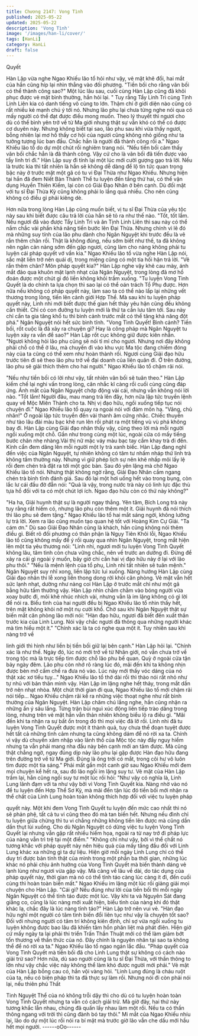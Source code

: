 ```yaml
---
title: Chương 2147: Vong Tình
published: 2025-05-22
updated: 2025-05-22
description: 'Vong Tình'
image: '/images/han-li/cover/'
tags: [HanLi]
category: HanLi
draft: false
---
```


Quyết

Hàn Lập vừa nghe Ngao Khiếu lão tổ hỏi như vậy, vẻ mặt khẽ đổi,
hai mắt của hắn cũng híp lại nhìn thẳng vào đối phương.
"Tiền bối cho rằng vãn bối có thể thành công sao?" Một lúc lâu
sau, cuối cùng Hàn Lập cũng đã khôi phục được vẻ mặt bình
thường, hắn hỏi lại.
" Tuy rằng Tẩy Linh Trì cùng Tịnh Linh Liên kia có danh tiếng vô
cùng to lớn. Thậm chí ở giới diện nào cũng có rất nhiều kẻ mạnh
chú ý tới nó. Nhưng lão phu lại chưa từng nghe nói qua có mấy
người có thể đạt được điều mong muốn. Theo lý thuyết thì ngươi
cho dù có thể bình yên trở về từ Ma giới nhưng thật sự vẫn khó có
thể có được cơ duyên này. Nhưng không biết tại sao, lão phu sau
khi vừa thấy ngươi, bỗng nhiên lại mơ hồ thấy cơ hội của ngươi
cũng không nhỏ giống như ta tưởng tượng lúc ban đầu. Chắc hẳn
là người đã thành công rồi a." Ngao Khiếu lão tổ do dự một chút
rồi nghiêm trang nói.
"Nếu tiền bối cảm thấy vãn bối chắc hẳn là đã thành công. Vậy cứ
cho là vãn bối đã tiến được vào tẩy linh trì đi." Hàn Lập suy đi tính
lại một lúc mới cười gượng gạo trả lời.
Nếu là trước kia thì tất nhiên là hắn sẽ không dễ dàng để lộ tin
tức quan trọng bậc này ở trước mặt một gã có tu vi Đại Thừa như
Ngao Khiếu.
Nhưng hiện tại hắn đã đem Niết Bàn Thánh Thể tu luyện đến tầng
thứ hai, có thể vận dụng Huyền Thiên Kiếm, lại còn có Giải Đạo
Nhân ở bên cạnh. Dù đối mặt với tu sĩ Đại Thừa Kỳ cũng không
phải lo lắng quá nhiều. Cho nên cũng không có điều gì phải kiêng
dè.

Hơn nữa trong lòng Hàn Lập cũng muốn biết, vị tu sĩ Đại Thừa
của yêu tộc này sau khi biết được câu trả lời của hắn sẽ tỏ ra như
thế nào.
"Tốt, tốt lắm. Nếu ngươi đã vào được Tẩy Linh Trì và ăn Tịnh Linh
Liên thì sau này có thể nắm chắc vài phần khả năng tiến bước lên
Đại Thừa. Nhưng chính vì lẽ đó mà những suy tính của lão phu
dành cho Ngân Nguyệt khi trước đều là vẽ rắn thêm chân rồi. Thật
là không đúng, nếu sớm biết như thế, ta đã không nên ngăn cản
nàng sớm đến gặp ngươi, cũng làm cho nàng không phải tu luyện
cái pháp quyết vớ vẩn kia." Ngao Khiếu lão tổ vừa nghe Hàn Lập
nói, sắc mặt liền trở nên quái dị, trong miệng cũng có một tia hối
hận trả lời.
"Vẽ rắn thêm chân? Môn pháp quyết kia?"
Hàn Lập nghe vậy khẽ cau mày, ánh mắt đảo qua khuôn mặt lạnh
nhạt của Ngân Nguyệt, trong lòng đã mơ hồ đoán được một chút
gì đó liền không khỏi trầm xuống.
"Tu luyện Vong Tình Quyết là do chính ta lựa chọn thì sao lại có
thể oán trách Tổ Phụ được. Hơn nữa nếu không có pháp quyết
này, làm sao ta có thể nào lấp lại những vết thương trong lòng,
tiến lên cảnh giới Hợp Thể. Mà sau khi tu luyện pháp quyết này,
Linh nhi mới biết được thế gian hết thảy yêu hận cũng đều không
cần thiết. Chỉ có con đường tu luyện mới là thứ ta cần lưu tâm tới.
Sau này chỉ cần ta gia tăng khổ tu thì bình cảnh trước mắt có thể
tăng khả năng đột phá." Ngân Nguyệt nói hết sức bình tĩnh.
"Vong Tình Quyết! Bình cảnh? Tiền bối, rốt cuộc là đã xảy ra
chuyện gì? Hay là công pháp mà Ngân Nguyệt tu luyện xảy ra
vấn đề sao?" Hàn Lập rốt cục không giữ được kiên nhẫn.
"Ngươi không hỏi lão phu cũng sẽ nói tỉ mỉ cho ngươi. Nhưng nơi
đây không phải chỗ có thể ở lâu, mà chuyến đi vào khu vực Ma
tộc đang chiếm đóng này của ta cũng có thể xem như hoàn thành
rồi. Ngươi cùng Giải đạo hữu trước tiên đi sẽ theo lão phu trở về
đại doanh của liên quân đi. Ở trên đường, lão phu sẽ giải thích
thêm cho hai người." Ngao Khiếu lão tổ chậm rãi nói.

"Nếu như tiền bối có lời như vậy, tất nhiên vãn bối sẽ tuân theo."
Hàn Lập kiềm chế lại nghi vấn trong lòng, cân nhắc kĩ càng rồi
cuối cùng cũng đáp ứng.
Ánh mắt của Ngân Nguyệt chớp động vài cái, nhưng vẫn không
nói lời nào.
"Tốt lắm! Người đâu, mau mang trà lên đây, hơn nữa lập tức
truyền lệnh quay về Mộc Miên Thành cho ta. Nhị vị đạo hữu, ngồi
xuống tiếp tục nói chuyện đi." Ngao Khiếu lão tổ quay ra ngoài nói
với đám môn hạ.
"Vâng, chủ nhân!"
Ở ngoài lập tức truyền đến vài thanh âm cứng nhắc. Chiếc thuyền
như tào lâu đài màu bạc khẽ run lên rồi phát ra một tiếng vù vù
phá không bay đi.
Hàn Lập cùng Giải đạo nhân thấy vậy, cũng theo lời mà mỗi
người ngồi xuống một chỗ.
Gần như trong cùng một lúc, ngoài cửa có mấy tiếng bước chân
nhẹ nhàng.Vài thị nữ mặc váy màu bạc tay cầm khay trà đi đến.
Kính cẩn đem dâng lên mỗi người một ly trà xanh biếc.
Hàn Lập đang nghĩ đến việc của Ngân Nguyệt, tự nhiên không có
tâm tư nhấm nháp thứ linh trà không tầm thường này.
Nhưng vì giữ phép lịch sự nên khẽ nhấp môi lấy lệ rồi đem chén
trà đặt ra tới một góc bàn. Sau đó yên lặng mà chờ Ngao Khiếu
lão tổ nói.
Nhưng thật không ngờ rằng, Giải Đạo Nhân cầm ngang chén trà
bình tĩnh đánh giá. Sau đó lại một hơi uống hết vào trong bụng,
còn lắc lư cái đầu đờ đẫn nói:
"Quả là vậy, trong nước trà này có linh lực đặc thù tựa hồ đối với
ta có một chút lợi ích. Ngao đạo hữu còn có thứ này không?"

"Ha ha, Giải huynh thật sự là người ngay thẳng. Yên tâm, Bích
Long trà này tuy rằng rất hiếm có, nhưng lão phu còn thêm một ít.
Giải huynh đã nói thích thì lão phu sẽ đem tặng." Ngao Khiếu lão
tổ hai mắt sáng ngời, không lưỡng lự trả lời.
Xem ra lão cũng muốn tạo quan hệ tốt với Hoàng Kim Cự Giải.
"Ta cám ơn." Dù sao Giải Đạo Nhân cũng là khách, hắn cũng
không nói thêm điều gì.
Biết rõ đối phương có thân phận là Ngụy Tiên Khôi lỗi, Ngao
Khiếu lão tổ cũng không mấy để ý rồi quay qua nhìn Ngân
Nguyệt, trong mắt hiện lên một tia yêu thương nói:
"Linh nhi, ngươi mới tu luyện Vong Tình Quyết không lâu, tâm tình
còn chưa vững chắc, nên về trước an dưỡng đi. Đừng để xảy ra
cái gì ngoài ý muốn, bây giờ chi cần hai vị đạo hữu này ở lại với
lão phu thôi."
"Nếu là mệnh lệnh của tổ phụ, Linh nhi tất nhiên sẽ tuân mệnh."
Ngân Nguyệt suy nhĩ xong, liền lập tức lui xuống.
Nàng hướng Hàn Lập cùng Giải đạo nhân thi lễ xong liền thong
dong rời khỏi căn phòng. Vẻ mặt vẫn hết sức lạnh nhạt, dường
như nàng coi Hàn Lập ở trước mắt chỉ như một gã bằng hữu tầm
thường vậy.
Hàn Lập nhìn chằm chằm vào bóng người vừa xoay bước đi, môi
khẽ nhúc nhích vài, nhưng vẫn là im lặng không có gì lời để nói
ra.
Biểu tình của hai người đều bị Ngao Khiếu lão tổ nhìn thấy hết,
trên mặt không khỏi nở một nụ cười khổ. Chờ sau khi Ngân
Nguyệt thật sự biến mất căn phòng lão mới nói:
"Hàn đạo hữu, ngươi đã biết đến xuất thân trước kia của Linh
Lung. Nói vậy chắc ngươi đã thông qua những người khác mà tìm
hiểu một ít."
"Chính xác là ta có nghe qua một ít. Tuy nhiên sau khi nàng trở về

linh giới thì hình như liền bị tiền bối giữ lại bên cạnh." Hàn Lập hỏi
lại.
"Chính xác là như thế. Ngày đó, lúc nó mới trở về từ Nhân giới, nó
vẫn chưa trở về trong tộc mà là trực tiếp tìm được chỗ lão phu bế
quan. Quỳ ở ngoài cửa tận bảy ngày đêm. Lão phu còn nhớ rõ
ràng lúc đó, mãi đến khi ta không nhịn được bèn mở cấm chế ra
đưa nó vào. Lúc này mới thấy vóc dáng của nó thật xác xơ tiều
tụy..." Ngao Khiếu lão tổ thở dài rồi thì thào nói rất nhỏ như tự nhủ
với bản thân mình vậy.
Hàn Lập im lặng nghe hết thảy, trong mắt dần trở nên nhạt nhòa.
Một chút thời gian đi qua, Ngao Khiếu lão tổ mới chậm rãi nói
tiếp…
Ngao Khiếu chậm rãi kể ra những việc thoạt nghe như rất bình
thường của Ngân Nguyệt. Hàn Lập chăm chú lắng nghe, hắn
cũng nhận ra những ẩn ý sâu lắng. Từng trận bùi nguì xúc động
liên tiếp trào dâng trong lòng, nhưng trên vẻ mặt hắn vẫn thản
nhiên không biểu lộ ra điều gì.
"Mãi đến khi ta nhận ra sự bất ổn trong đó thì mọi việc đã lỡ rồi.
Linh nhi đã tu luyện Vong Tình Quyết được một ít thành quả, tuy
chưa thể đoạn tuyệt được hết tất cả những tình cảm nhưng ta
cũng không dám để nó rời xa ta. Chính vì vậy dù chuyến xâm
nhập vào lãnh thổ của Mộc tộc này đầy nguy hiểm nhưng ta vẫn
phải mang nha đầu này bên cạnh mới an tâm được. Mà cũng thật
chẳng ngờ, ngay đúng dịp này lão phu lại gặp được Hàn đạo hữu
đang trên đường trở về từ Ma giới. Đúng là ông trời có mắt, trong
cõi hư vô luôn tìm được một tia sáng." Phải mất gần một canh giờ
sau Ngao Khiếu mới đem mọi chuyện kể hết ra, sau đó lão ngồi
im lặng suy tư.
Vẻ mặt của Hàn Lập trầm lại, hắn cũng ngồi suy tư một lúc rồi hỏi:
"Như vậy có nghĩa là, Linh Lung lãnh đạm với ta như vậy bởi vì
Vong Tình Quyết kia. Nàng nhờ vào nó để tu luyện đến Hợp Thể
Sơ Kỳ, mà mãi đến tận lúc đó tiền bối mới nhận ra thể chất của
Linh Lung hoàn toàn không thích hợp đối với việc tu luyện pháp

quyết này. Một khi đem Vong Tình Quyết tu luyện đến mức cao
nhất thì nó sẽ phản phệ, tất cả tu vi cũng theo đó mà tan biến hết.
Nhưng nếu đình chỉ tu luyện giữa chừng thì tu vi chẳng những
không tiến lên được mà cũng dần dần thụt lùi xuống. Cho dù
Ngân Nguyệt có dừng việc tu luyện Vong Tình Quyết lại nhưng
vẫn gặp rất nhiều hiểm họa, ngoài ra từ nay trở đi pháp lực của
nàng vẫn trì trệ tại một điểm."
"Không chỉ như vậy, bởi vì thể chất nó tương khắc với pháp quyết
này nên hiệu quả của mấy tầng đầu đối với Linh Lung khác xa
những gì ta dự liệu. Hiện giờ mỗi ngày Linh Lung chỉ có thể duy trì
được bản tính thật của mình trong một phần ba thời gian, những
lúc khác nó phải chịu ảnh hưởng của Vong Tình Quyết mà biến
thành dáng vẻ lạnh lùng như ngươi vừa gặp vậy. Mà càng về lâu
về dài, do tác dụng của pháp quyết này, thời gian mà nó có thể
tỉnh táo càng lúc càng ít đi, đến cuối cùng thì hoàn toàn biến mất."
Ngao Khiếu im lặng một lúc rồi giảng giải mọi chuyện cho Hàn
Lập.
"Cái gì? Nếu đúng như lời của tiền bối thì mỗi ngày Ngân Nguyệt
có thể tỉnh táo được một lúc. Vậy khi ta và Nguyên Sát đang giằng
co, cũng là lúc nàng mới xuất hiện, biểu tình của nàng khi đó thật
khác lạ, chắc đây là lúc nàng tỉnh táo?" Hàn Lập trở nên vui vẻ.
"Hàn đạo hữu nghĩ một người có tâm tình biến đổi liên tục như
vậy là chuyện tốt sao? Đối với nhưng người có tâm trí không kiên
định, chỉ sợ vừa ngồi xuống tu luyện không được bao lâu đã khiến
tâm hồn phân liệt mà phát điên. Hiện giờ cứ mấy ngày ta lại phải
thi triển Trấn Thần Thuật mới có thể làm giảm bớt tổn thương về
thần thức của nó. Đây chính là nguyên nhân tại sao ta không thể
để nó rời xa ta." Ngao Khiếu lão tổ ngao ngán lắc đầu.
"Pháp quyết của Vong Tình Quyết mà tiền bối đã cho Linh Lung
thật sự không có cách nào giải trừ sao? Hơn nữa, dù sao người
cũng là tu sĩ Đại Thừa, với thần thông to lớn như vậy chắc việc
này không thể làm khó được người mới phải." Vẻ mặt của Hàn
Lập bỗng cau có, hắn vội vàng hỏi.
"Linh Lung đúng là cháu ruột của ta, nếu có biện pháp thì ta đã
thực sự làm rồi. Nhưng nói đi còn phải nói lại, nếu thiên phú Thất

Tinh Nguyệt Thể của nó không trỗi dậy thì cho dù có tu luyện
hoàn toàn Vong Tình Quyết nhưng ta vẫn có cách giải trừ. Mà giờ
đây, hai thứ này tương khắc lẫn nhau, chúng đã quấn lấy nhau
làm một rồi. Nếu ta có thần thông ngang với trời thì cũng đành bó
tay thôi." Mi mắt của Ngao Khiếu nhíu lại, lão do dự một lúc rồi nói
ra bí mật mà trước giờ lão vẫn che dấu mới hầu hết mọi người.
------oOo------
